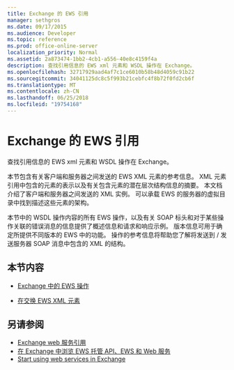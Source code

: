 ```yaml
---
title: Exchange 的 EWS 引用
manager: sethgros
ms.date: 09/17/2015
ms.audience: Developer
ms.topic: reference
ms.prod: office-online-server
localization_priority: Normal
ms.assetid: 2a873474-1bb2-4cb1-a556-40e8c4159f4a
description: 查找引用信息的 EWS xml 元素和 WSDL 操作在 Exchange。
ms.openlocfilehash: 32717929aad4af7c1ce6010b58b48d4059c91b22
ms.sourcegitcommit: 34041125dc8c5f993b21cebfc4f8b72f0fd2cb6f
ms.translationtype: MT
ms.contentlocale: zh-CN
ms.lasthandoff: 06/25/2018
ms.locfileid: "19754168"
---
```

# <a name="ews-reference-for-exchange"></a>Exchange 的 EWS 引用

查找引用信息的 EWS xml 元素和 WSDL 操作在 Exchange。
  
本节包含有关客户端和服务器之间发送的 EWS XML 元素的参考信息。 XML 元素引用中包含的元素的表示以及有关包含元素的潜在层次结构信息的摘要。 本文档介绍了客户端和服务器之间发送的 XML 实例。 可以承载 EWS 的服务器的虚拟目录中找到描述这些元素的架构。 
  
本节中的 WSDL 操作内容的所有 EWS 操作，以及有关 SOAP 标头和对于某些操作关联的错误消息的信息提供了概述信息和请求和响应示例。 版本信息可用于确定所提供不同版本的 EWS 中的功能。 操作的参考信息将帮助您了解将发送到 / 发送服务器 SOAP 消息中包含的 XML 的结构。 
  
## <a name="in-this-section"></a>本节内容
<a name="bk_InThisSection"> </a>

- [Exchange 中的 EWS 操作](ews-operations-in-exchange.md)
    
- [在交换 EWS XML 元素](ews-xml-elements-in-exchange.md)
    
## <a name="see-also"></a>另请参阅

- [Exchange web 服务引用](web-services-reference-for-exchange.md)
- [在 Exchange 中浏览 EWS 托管 API、EWS 和 Web 服务](../exchange-web-services/explore-the-ews-managed-api-ews-and-web-services-in-exchange.md)
- [Start using web services in Exchange](../exchange-web-services/start-using-web-services-in-exchange.md)
    


